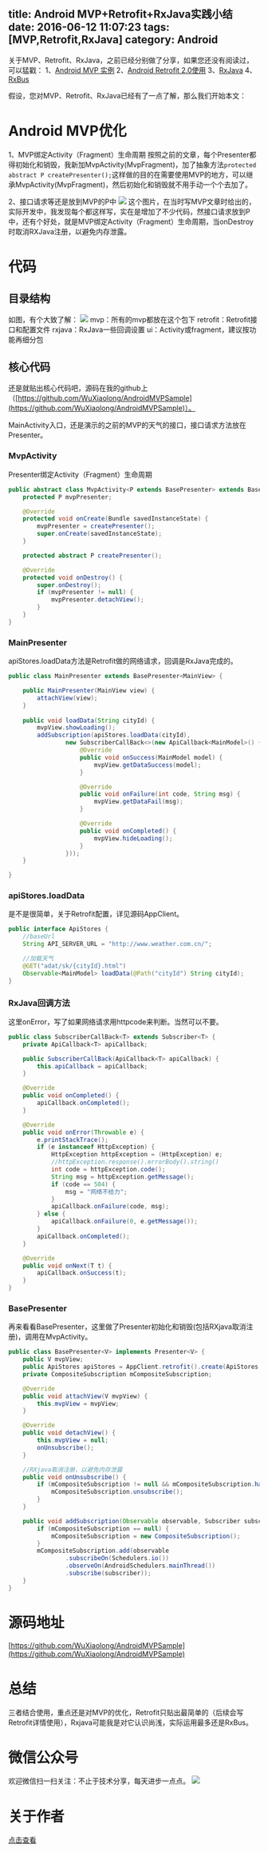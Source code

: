 title: Android MVP+Retrofit+RxJava实践小结
date: 2016-06-12 11:07:23
tags: [MVP,Retrofit,RxJava]
category: Android
---

关于MVP、Retrofit、RxJava，之前已经分别做了分享，如果您还没有阅读过，可以猛戳：
1、[Android MVP 实例](http://wuxiaolong.me/2015/09/23/AndroidMVPSample/)
2、[Android Retrofit 2.0使用](http://wuxiaolong.me/2016/01/15/retrofit/)
3、[RxJava](http://wuxiaolong.me/2016/01/18/rxjava/)
4、[RxBus](http://wuxiaolong.me/2016/04/07/rxbus/)

假设，您对MVP、Retrofit、RxJava已经有了一点了解，那么我们开始本文：
<!--more-->
# Android MVP优化

1、MVP绑定Activity（Fragment）生命周期
按照之前的文章，每个Presenter都得初始化和销毁，我新加MvpActivity(MvpFragment)，加了抽象方法`protected abstract P createPresenter();`这样做的目的在需要使用MVP的地方，可以继承MvpActivity(MvpFragment)，然后初始化和销毁就不用手动一个个去加了。

2、接口请求等还是放到MVP的P中
![](http://7q5c2h.com1.z0.glb.clouddn.com/androidmvpsample2.png?watermark/2/text/5ZC05bCP6b6Z5ZCM5a24/font/5qW35L2T/fontsize/500/fill/I0VGRUZFRg==/dissolve/100/gravity/SouthEast/dx/10/dy/10)
这个图片，在当时写MVP文章时给出的，实际开发中，我发现每个都这样写，实在是增加了不少代码，然接口请求放到P中，还有个好处，就是MVP绑定Activity（Fragment）生命周期，当onDestroy时取消RXJava注册，以避免内存泄露。

# 代码
## 目录结构
如图，有个大致了解：
![](http://7q5c2h.com1.z0.glb.clouddn.com/mvpRetrofitRxjava1.jpg)
mvp：所有的mvp都放在这个包下
retrofit：Retrofit接口和配置文件
rxjava：RxJava一些回调设置
ui：Activity或fragment，建议按功能再细分包

## 核心代码
还是就贴出核心代码吧，源码在我的github上（[https://github.com/WuXiaolong/AndroidMVPSample](https://github.com/WuXiaolong/AndroidMVPSample)）。

MainActivity入口，还是演示的之前的MVP的天气的接口，接口请求方法放在Presenter。

### MvpActivity
Presenter绑定Activity（Fragment）生命周期
```java
public abstract class MvpActivity<P extends BasePresenter> extends BaseActivity {
    protected P mvpPresenter;

    @Override
    protected void onCreate(Bundle savedInstanceState) {
        mvpPresenter = createPresenter();
        super.onCreate(savedInstanceState);
    }

    protected abstract P createPresenter();

    @Override
    protected void onDestroy() {
        super.onDestroy();
        if (mvpPresenter != null) {
            mvpPresenter.detachView();
        }
    }
}
```

### MainPresenter
apiStores.loadData方法是Retrofit做的网络请求，回调是RxJava完成的。
```java
public class MainPresenter extends BasePresenter<MainView> {

    public MainPresenter(MainView view) {
        attachView(view);
    }
   
    public void loadData(String cityId) {
        mvpView.showLoading();
        addSubscription(apiStores.loadData(cityId),
                new SubscriberCallBack<>(new ApiCallback<MainModel>() {
                    @Override
                    public void onSuccess(MainModel model) {
                        mvpView.getDataSuccess(model);
                    }

                    @Override
                    public void onFailure(int code, String msg) {
                        mvpView.getDataFail(msg);
                    }

                    @Override
                    public void onCompleted() {
                        mvpView.hideLoading();
                    }
                }));
    }

}
```

### apiStores.loadData
是不是很简单，关于Retrofit配置，详见源码AppClient。
```java
public interface ApiStores {
    //baseUrl
    String API_SERVER_URL = "http://www.weather.com.cn/";

    //加载天气
    @GET("adat/sk/{cityId}.html")
    Observable<MainModel> loadData(@Path("cityId") String cityId);
}

```

### RxJava回调方法
这里onError，写了如果网络请求用httpcode来判断。当然可以不要。
```java
public class SubscriberCallBack<T> extends Subscriber<T> {
    private ApiCallback<T> apiCallback;

    public SubscriberCallBack(ApiCallback<T> apiCallback) {
        this.apiCallback = apiCallback;
    }

    @Override
    public void onCompleted() {
        apiCallback.onCompleted();
    }

    @Override
    public void onError(Throwable e) {
        e.printStackTrace();
        if (e instanceof HttpException) {
            HttpException httpException = (HttpException) e;
            //httpException.response().errorBody().string()
            int code = httpException.code();
            String msg = httpException.getMessage();
            if (code == 504) {
                msg = "网络不给力";
            }
            apiCallback.onFailure(code, msg);
        } else {
            apiCallback.onFailure(0, e.getMessage());
        }
        apiCallback.onCompleted();
    }

    @Override
    public void onNext(T t) {
        apiCallback.onSuccess(t);
    }
}
```

### BasePresenter
再来看看BasePresenter，这里做了Presenter初始化和销毁(包括RXjava取消注册)，调用在MvpActivity。
```java
public class BasePresenter<V> implements Presenter<V> {
    public V mvpView;
    public ApiStores apiStores = AppClient.retrofit().create(ApiStores.class);
    private CompositeSubscription mCompositeSubscription;

    @Override
    public void attachView(V mvpView) {
        this.mvpView = mvpView;
    }

    @Override
    public void detachView() {
        this.mvpView = null;
        onUnsubscribe();
    }

    //RXjava取消注册，以避免内存泄露
    public void onUnsubscribe() {
        if (mCompositeSubscription != null && mCompositeSubscription.hasSubscriptions()) {
            mCompositeSubscription.unsubscribe();
        }
    }

    public void addSubscription(Observable observable, Subscriber subscriber) {
        if (mCompositeSubscription == null) {
            mCompositeSubscription = new CompositeSubscription();
        }
        mCompositeSubscription.add(observable
                .subscribeOn(Schedulers.io())
                .observeOn(AndroidSchedulers.mainThread())
                .subscribe(subscriber));
    }
}
```

# 源码地址
[https://github.com/WuXiaolong/AndroidMVPSample](https://github.com/WuXiaolong/AndroidMVPSample)

# 总结
三者结合使用，重点还是对MVP的优化，Retrofit只贴出最简单的（后续会写Retrofit详情使用），Rxjava可能我是对它认识尚浅，实际运用最多还是RxBus。

# 微信公众号
欢迎微信扫一扫关注：不止于技术分享，每天进步一点点。
![](http://7q5c2h.com1.z0.glb.clouddn.com/qrcode_wuxiaolong.jpg)

# 关于作者
[点击查看](http://wuxiaolong.me/about/)